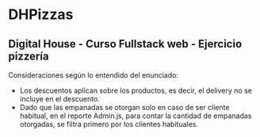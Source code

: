 # DHPizzas
## Digital House - Curso Fullstack web - Ejercicio pizzería

Consideraciones según lo entendido del enunciado:
- Los descuentos aplican sobre los productos, es decir, el delivery no se incluye en el descuento.
- Dado que las empanadas se otorgan solo en caso de ser cliente habitual, en el reporte Admin.js, 
   para contar la cantidad de empanadas otorgadas, se filtra primero por los clientes habituales.


